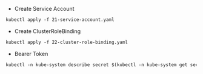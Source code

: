 * Create Service Account
```markdown
kubectl apply -f 21-service-account.yaml
```

* Create ClusterRoleBinding
```markdown
kubectl apply -f 22-cluster-role-binding.yaml
```

* Bearer Token
```markdown
kubectl -n kube-system describe secret $(kubectl -n kube-system get secret | grep admin-user | awk '{print $1}')
```